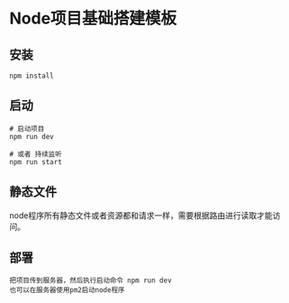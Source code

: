 # Node项目基础搭建模板

## 安装
```
npm install
```

## 启动
```
# 启动项目
npm run dev

# 或者 持续监听
npm run start
```
## 静态文件
node程序所有静态文件或者资源都和请求一样，需要根据路由进行读取才能访问。

## 部署
```
把项目传到服务器，然后执行启动命令 npm run dev
也可以在服务器使用pm2启动node程序
```